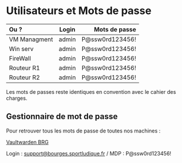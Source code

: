 # Utilisateurs et Mots de passe

| Ou ?             | Login           | Mots de passe |
| :--------------- |:---------------:| -----:|
| VM Managment     |   admin         |  P@ssw0rd123456! |
| Win serv         |   admin         |  P@ssw0rd123456! |
| FireWall         |   admin         |  P@ssw0rd123456! |
| Routeur R1       |   admin         |  P@ssw0rd123456! |
| Routeur R2       |   admin         |  P@ssw0rd123456! |

Les mots de passes reste identiques en convention avec le cahier des charges.

## Gestionnaire de mot de passe

Pour retrouver tous les mots de passe de toutes nos machines :

[Vaultwarden BRG](https://vault.lan.bourges.sportludique.fr/)

Login : support@bourges.sportludique.fr / MDP : P@ssw0rd123456!
